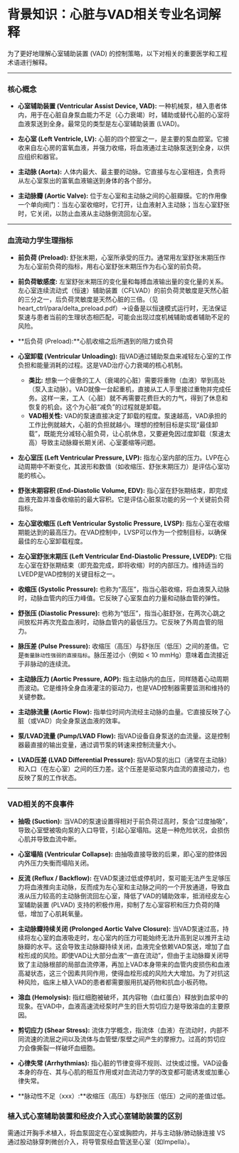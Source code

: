 # 背景知识：心脏与VAD相关专业名词解释

为了更好地理解心室辅助装置 (VAD) 的控制策略，以下对相关的重要医学和工程术语进行解释。

---

### **核心概念**

- **心室辅助装置 (Ventricular Assist Device, VAD):**
  一种机械泵，植入患者体内，用于在心脏自身泵血能力不足（心力衰竭）时，辅助或替代心脏的心室将血液泵送到全身。最常见的类型是左心室辅助装置 (LVAD)。

- **左心室 (Left Ventricle, LV):**
  心脏的四个腔室之一，是主要的泵血腔室。它接收来自左心房的富氧血液，并强力收缩，将血液通过主动脉泵送到全身，以供应组织和器官。

- **主动脉 (Aorta):**
  人体内最大、最主要的动脉。它直接与左心室相连，负责将从左心室泵出的富氧血液输送到身体的各个部分。

- **主动脉瓣 (Aortic Valve):**
  位于左心室和主动脉之间的心脏瓣膜。它的作用像一个单向阀门：当左心室收缩时，它打开，让血液射入主动脉；当左心室舒张时，它关闭，以防止血液从主动脉倒流回左心室。

---

### **血流动力学生理指标**

- **前负荷 (Preload):**
  舒张末期，心室所承受的压力。通常用左室舒张末期压作为左心室前负荷的指标，用右心室舒张末期压作为右心室的前负荷。

- **前负荷敏感度:**
  左室舒张末期压的变化量和每搏血液输出量的变化量的关系。左心室连续流动式（恒速）辅助装置（CFLVAD）的前负荷灵敏度是天然心脏的三分之一，后负荷灵敏度是天然心脏的三倍。（见heart_ctrl/para/delta_preload.pdf）->设备是以恒速模式运行时，无法保证泵速与患者当前的生理状态相匹配，可能会出现过度机械辅助或者辅助不足的风险。

- **后负荷 (Preload):**心肌收缩之后所遇到的阻力或负荷

- **心室卸载 (Ventricular Unloading):**
  指VAD通过辅助泵血来减轻左心室的工作负担和能量消耗的过程。这是VAD治疗心力衰竭的核心机制。
  - **类比:** 想象一个疲惫的工人（衰竭的心脏）需要将重物（血液）举到高处（泵入主动脉）。VAD就像一台起重机，直接从工人手里接过重物并完成任务。这样一来，工人（心脏）就不再需要花费巨大的力气，得到了休息和恢复的机会。这个为心脏“减负”的过程就是卸载。
  - **VAD相关性:** VAD的泵速直接决定了卸载的程度。泵速越高，VAD承担的工作比例就越大，心脏的负担就越小。理想的控制目标是实现“最佳卸载”，既能充分减轻心脏负荷，让心肌休息，又要避免因过度卸载（泵速太高）导致主动脉瓣长期关闭、心室萎缩等问题。

- **左心室压 (Left Ventricular Pressure, LVP):**
  指左心室内部的压力。LVP在心动周期中不断变化，其波形和数值（如收缩压、舒张末期压力）是评估心室功能的核心。

- **舒张末期容积 (End-Diastolic Volume, EDV):**
  指心室在舒张期结束，即完成血液充盈并准备收缩前的最大容积。它是评估心脏泵功能的另一个关键前负荷指标。

- **左心室收缩压 (Left Ventricular Systolic Pressure, LVSP):**
  指左心室在收缩期能达到的最高压力。在VAD控制中，LVSP可以作为一个控制目标，以确保最佳的左心室卸载程度。

- **左心室舒张末期压 (Left Ventricular End-Diastolic Pressure, LVEDP):**
  它指左心室在舒张期结束（即充盈完成，即将收缩）时的内部压力。维持适当的LVEDP是VAD控制的关键目标之一。

- **收缩压 (Systolic Pressure):**
  也称为“高压”，指当心脏收缩，将血液泵入动脉时，动脉血管内的压力峰值。它反映了心室泵血的力量和动脉血管的弹性。

- **舒张压 (Diastolic Pressure):**
  也称为“低压”，指当心脏舒张，在两次心跳之间放松并再次充盈血液时，动脉血管内的最低压力。它反映了外周血管的阻力。

- **脉压差 (Pulse Pressure):**
  收缩压（高压）与舒张压（低压）之间的差值。它是`衡量脉动性强弱的直接指标`。脉压差过小（例如 < 10 mmHg）意味着血流接近于非脉动的连续流。

- **主动脉压力 (Aortic Pressure, AOP):**
  指主动脉内的血压，同样随着心动周期而波动。它是维持全身血液灌注的驱动力，也是VAD控制器需要监测和维持的关键参数。

- **主动脉流量 (Aortic Flow):**
  指单位时间内流经主动脉的血量。它直接反映了心脏（或VAD）向全身泵送血液的效率。

- **泵/LVAD流量 (Pump/LVAD Flow):**
  指VAD设备自身泵送的血流量。这是控制器最直接的输出变量，通过调节泵的转速来控制流量大小。

- **LVAD压差 (LVAD Differential Pressure):**
  指VAD泵的出口（通常在主动脉）和入口（在左心室）之间的压力差。这个压差是驱动泵内血流的直接动力，也反映了泵的工作状态。

---

### **VAD相关的不良事件**

- **抽吸 (Suction):**
  当VAD的泵速设置得相对于前负荷过高时，泵会“过度抽吸”，导致心室壁被吸向泵的入口导管，引起心室塌陷。这是一种危险状况，会损伤心肌并导致血流中断。

- **心室塌陷 (Ventricular Collapse):**
  由抽吸直接导致的后果，即心室的腔体因内外压力失衡而塌陷关闭。

- **反流 (Reflux / Backflow):**
  在VAD泵速过低或停机时，泵可能无法产生足够压力将血液推向主动脉，反而成为左心室和主动脉之间的一个开放通道，导致血液从压力较高的主动脉倒流回左心室，降低了VAD的辅助效率，抵消经皮左心室辅助装置 (PLVAD) 支持的积极作用，抑制了左心室容积和压力负荷的降低，增加了心肌耗氧量。

- **主动脉瓣持续关闭 (Prolonged Aortic Valve Closure):**
  当VAD泵速过高，持续将左心室的血液吸走时，左心室内的压力可能始终无法升高到足以推开主动脉瓣的水平。这会导致主动脉瓣持续关闭，血液完全依赖VAD泵送，增加了血栓形成的风险。即使VAD让大部分血液“一直在流动”，但由于主动脉瓣关闭导致了主动脉根部的局部血流停滞，再加上VAD本身带来的血管内皮损伤和血液高凝状态，这三个因素共同作用，使得血栓形成的风险大大增加。为了对抗这种风险，临床上植入VAD的患者都需要服用抗凝药物和抗血小板药物。

- **溶血 (Hemolysis):**
  指红细胞被破坏，其内容物（血红蛋白）释放到血浆中的现象。在VAD中，血液高速流经泵时产生的巨大剪切应力是导致溶血的主要原因。

- **剪切应力 (Shear Stress):**
  流体力学概念，指流体（血液）在流动时，内部不同流速的流层之间以及流体与血管壁/泵壁之间产生的摩擦力。过高的剪切应力会像撕裂一样破坏血细胞。

- **心律失常 (Arrhythmias):**
  指心脏的节律变得不规则、过快或过慢。VAD设备本身的存在、其与心肌的相互作用或对血流动力学的改变都可能诱发或加重心律失常。

- **脉动性不足（xxx）:**收缩压（高压）与舒张压（低压）之间的差值过低。

### **植入式心室辅助装置和经皮介入式心室辅助装置的区别**

需通过开胸手术植入，将血泵固定在心室或胸腔内，并与主动脉/肺动脉连接 VS 通过股动脉穿刺微创介入，将导管泵经血管送至心室（如Impella）。
